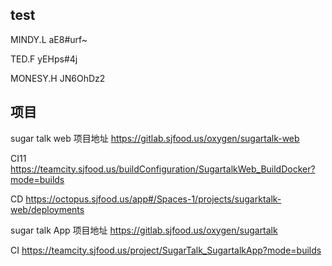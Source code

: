 

## test

MINDY.L
aE8#urf~

TED.F
yEHps#4j

MONESY.H 
JN6OhDz2



## 项目

sugar talk web
项目地址
https://gitlab.sjfood.us/oxygen/sugartalk-web

CI11
https://teamcity.sjfood.us/buildConfiguration/SugartalkWeb_BuildDocker?mode=builds

CD
https://octopus.sjfood.us/app#/Spaces-1/projects/sugarktalk-web/deployments


sugar talk App
项目地址
https://gitlab.sjfood.us/oxygen/sugartalk

CI
https://teamcity.sjfood.us/project/SugarTalk_SugartalkApp?mode=builds







